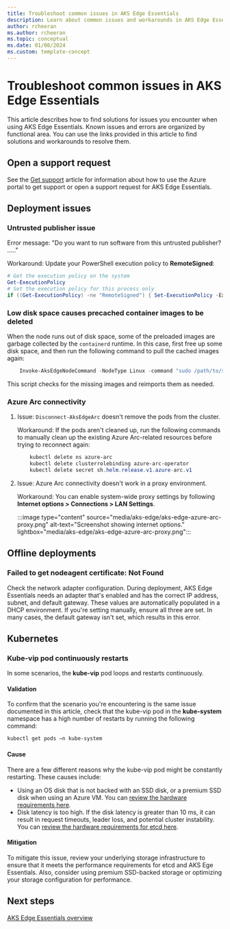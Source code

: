 ```yaml
---
title: Troubleshoot common issues in AKS Edge Essentials 
description: Learn about common issues and workarounds in AKS Edge Essentials. 
author: rcheeran
ms.author: rcheeran
ms.topic: conceptual
ms.date: 01/08/2024
ms.custom: template-concept
---
```


# Troubleshoot common issues in AKS Edge Essentials

This article describes how to find solutions for issues you encounter when using AKS Edge Essentials. Known issues and errors are organized by functional area. You can use the links provided in this article to find solutions and workarounds to resolve them.

## Open a support request

See the [Get support](/azure/aks/hybrid/help-support?tabs=aksee) article for information about how to use the Azure portal to get support or open a support request for AKS Edge Essentials.

## Deployment issues

### Untrusted publisher issue

Error message: "Do you want to run software from this untrusted publisher? ....."

Workaround: Update your PowerShell execution policy to **RemoteSigned**:

```powershell
# Get the execution policy on the system
Get-ExecutionPolicy
# Set the execution policy for this process only
if ((Get-ExecutionPolicy) -ne "RemoteSigned") { Set-ExecutionPolicy -ExecutionPolicy RemoteSigned -Scope Process -Force }
```

### Low disk space causes precached container images to be deleted

When the node runs out of disk space, some of the preloaded images are garbage collected by the `containerd` runtime. In this case, first free up some disk space, and then run the following command to pull the cached images again:

```powershell
    Invoke-AksEdgeNodeCommand -NodeType Linux -command "sudo /path/to/script/reimport-ci.sh
```

This script checks for the missing images and reimports them as needed.

### Azure Arc connectivity

1. Issue: `Disconnect-AksEdgeArc` doesn't remove the pods from the cluster.

   Workaround: If the pods aren't cleaned up, run the following commands to manually clean up the existing Azure Arc-related resources before trying to reconnect again:

   ```powershell
       kubectl delete ns azure-arc
       kubectl delete clusterrolebinding azure-arc-operator
       kubectl delete secret sh.helm.release.v1.azure-arc.v1
   ```

2. Issue: Azure Arc connectivity doesn't work in a proxy environment.

   Workaround: You can enable system-wide proxy settings by following **Internet options > Connections > LAN Settings**.

   :::image type="content" source="media/aks-edge/aks-edge-azure-arc-proxy.png" alt-text="Screenshot showing internet options." lightbox="media/aks-edge/aks-edge-azure-arc-proxy.png":::

## Offline deployments

### Failed to get nodeagent certificate: Not Found

Check the network adapter configuration. During deployment, AKS Edge Essentials needs an adapter that's enabled and has the correct IP address, subnet, and default gateway. These values are automatically populated in a DHCP environment. If you're setting manually, ensure all three are set. In many cases, the default gateway isn't set, which results in this error.

## Kubernetes

### Kube-vip pod continuously restarts

In some scenarios, the **kube-vip** pod loops and restarts continuously.

#### Validation

To confirm that the scenario you're encountering is the same issue documented in this article, check that the kube-vip pod in the **kube-system** namespace has a high number of restarts by running the following command:

```bash
kubectl get pods –n kube-system
```

#### Cause

There are a few different reasons why the kube-vip pod might be constantly restarting. These causes include:

- Using an OS disk that is not backed with an SSD disk, or a premium SSD disk when using an Azure VM. You can [review the hardware requirements here](aks-edge-system-requirements.md#hardware-requirements).
- Disk latency is too high. If the disk latency is greater than 10 ms, it can result in request timeouts, leader loss, and potential cluster instability. You can [review the hardware requirements for etcd here](https://etcd.io/docs/v3.4/op-guide/hardware/).

#### Mitigation

To mitigate this issue, review your underlying storage infrastructure to ensure that it meets the performance requirements for etcd and AKS Ege Essentials. Also, consider using premium SSD-backed storage or optimizing your storage configuration for performance.

## Next steps

[AKS Edge Essentials overview](aks-edge-overview.md)

